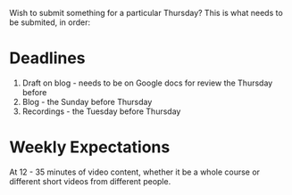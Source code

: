 Wish to submit something for a particular Thursday? This is what needs to be submited, in order:

# Deadlines

1. Draft on blog - needs to be on Google docs for review the Thursday before
2. Blog - the Sunday before Thursday
3. Recordings - the Tuesday before Thursday

# Weekly Expectations

At 12 - 35 minutes of video content, whether it be a whole course or different short videos from different people.
